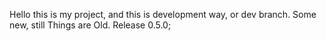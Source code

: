 Hello this is my project, and this is development way, or dev branch. Some new, still Things are Old. Release 0.5.0;